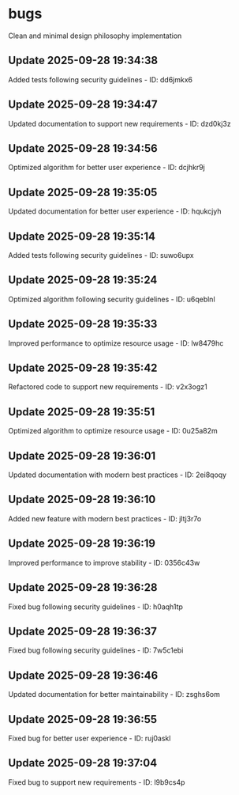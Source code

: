 # bugs
Clean and minimal design philosophy implementation

## Update 2025-09-28 19:34:38
Added tests following security guidelines - ID: dd6jmkx6


## Update 2025-09-28 19:34:47
Updated documentation to support new requirements - ID: dzd0kj3z


## Update 2025-09-28 19:34:56
Optimized algorithm for better user experience - ID: dcjhkr9j


## Update 2025-09-28 19:35:05
Updated documentation for better user experience - ID: hqukcjyh


## Update 2025-09-28 19:35:14
Added tests following security guidelines - ID: suwo6upx


## Update 2025-09-28 19:35:24
Optimized algorithm following security guidelines - ID: u6qeblnl


## Update 2025-09-28 19:35:33
Improved performance to optimize resource usage - ID: lw8479hc


## Update 2025-09-28 19:35:42
Refactored code to support new requirements - ID: v2x3ogz1


## Update 2025-09-28 19:35:51
Optimized algorithm to optimize resource usage - ID: 0u25a82m


## Update 2025-09-28 19:36:01
Updated documentation with modern best practices - ID: 2ei8qoqy


## Update 2025-09-28 19:36:10
Added new feature with modern best practices - ID: jltj3r7o


## Update 2025-09-28 19:36:19
Improved performance to improve stability - ID: 0356c43w


## Update 2025-09-28 19:36:28
Fixed bug following security guidelines - ID: h0aqh1tp


## Update 2025-09-28 19:36:37
Fixed bug following security guidelines - ID: 7w5c1ebi


## Update 2025-09-28 19:36:46
Updated documentation for better maintainability - ID: zsghs6om


## Update 2025-09-28 19:36:55
Fixed bug for better user experience - ID: ruj0askl


## Update 2025-09-28 19:37:04
Fixed bug to support new requirements - ID: l9b9cs4p

